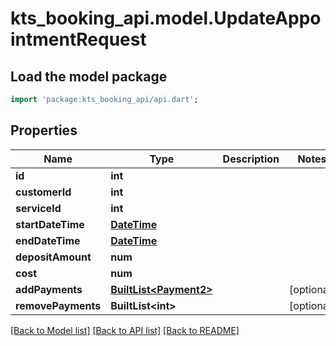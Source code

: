# kts_booking_api.model.UpdateAppointmentRequest

## Load the model package
```dart
import 'package:kts_booking_api/api.dart';
```

## Properties
Name | Type | Description | Notes
------------ | ------------- | ------------- | -------------
**id** | **int** |  | 
**customerId** | **int** |  | 
**serviceId** | **int** |  | 
**startDateTime** | [**DateTime**](DateTime.md) |  | 
**endDateTime** | [**DateTime**](DateTime.md) |  | 
**depositAmount** | **num** |  | 
**cost** | **num** |  | 
**addPayments** | [**BuiltList&lt;Payment2&gt;**](Payment2.md) |  | [optional] 
**removePayments** | **BuiltList&lt;int&gt;** |  | [optional] 

[[Back to Model list]](../README.md#documentation-for-models) [[Back to API list]](../README.md#documentation-for-api-endpoints) [[Back to README]](../README.md)



